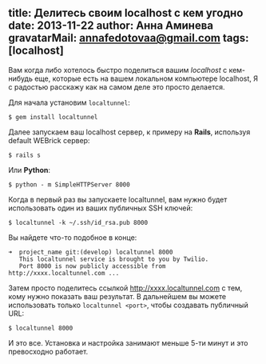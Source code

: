 title: Делитесь своим localhost с кем угодно
date: 2013-11-22
author: Анна Аминева
gravatarMail: annafedotovaa@gmail.com
tags: [localhost]
---


Вам когда либо хотелось быстро поделиться  вашим *localhost* с кем-нибудь еще,  которые есть на вашем локальном компьютере localhost, 
Я с радостью расскажу как на самом деле это просто делается.

Для начала установим `localtunnel`:

`$ gem install localtunnel`

<!-- more -->

Далее запускаем ваш localhost сервер, к примеру на **Rails**, используя default WEBrick сервер:

`$ rails s`

Или **Python**:

`$ python - m SimpleHTTPServer 8000`

Когда в первый раз вы запускаете localtunnel, вам нужно будет использовать один из ваших публичных SSH ключей:

`$ localtunnel -k ~/.ssh/id_rsa.pub 8000`


Вы найдете что-то подобное в конце:
```
➜  project_name git:(develop) localtunnel 8000
   This localtunnel service is brought to you by Twilio.
   Port 8000 is now publicly accessible from http://xxxx.localtunnel.com ...
```
   
Затем просто поделитесь ссылкой http://xxxx.localtunnel.com с тем, кому нужно показать ваш результат.
В дальнейшем вы можете использовать только `localtunnel <port>`, чтобы создавать публичный URL:

`$ localtunnel 8000`

И это все. 
Установка и настройка занимают меньше 5-ти минут и это превосходно работает.
